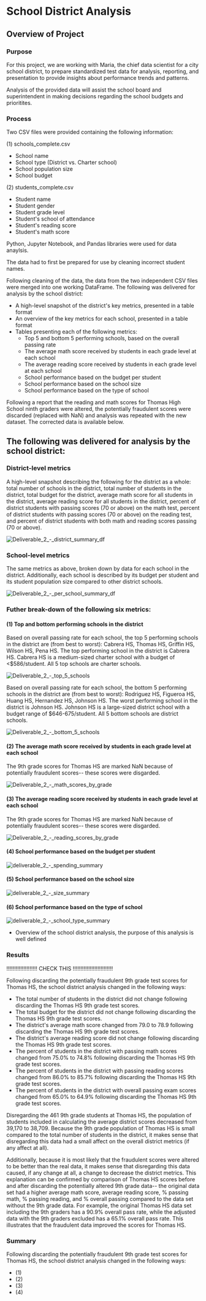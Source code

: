 # School District Analysis

## Overview of Project

### Purpose

For this project, we are working with Maria, the chief data scientist for a city school district, to prepare standardized test data for analysis, reporting, and presentation to provide insights about performance trends and patterns.

Analysis of the provided data will assist the school board and superintendent in making decisions regarding the school budgets and prioritites.

### Process

Two CSV files were provided containing the following information:

(1) schools_complete.csv
- School name
- School type (District vs. Charter school)
- School population size
- School budget

(2) students_complete.csv
- Student name
- Student gender
- Student grade level
- Student's school of attendance
- Student's reading score
- Student's math score

Python, Jupyter Notebook, and Pandas libraries were used for data anaylsis.

The data had to first be prepared for use by cleaning incorrect student names.

Following cleaning of the data, the data from the two independent CSV files were merged into one working DataFrame. The following was delivered for analysis by the school district:

- A high-level snapshot of the district's key metrics, presented in a table format
- An overview of the key metrics for each school, presented in a table format
- Tables presenting each of the following metrics:
  - Top 5 and bottom 5 performing schools, based on the overall passing rate
  - The average math score received by students in each grade level at each school
  - The average reading score received by students in each grade level at each school
  - School performance based on the budget per student
  - School performance based on the school size 
  - School performance based on the type of school

Following a report that the reading and math scores for Thomas High School ninth graders were altered, the potentially fraudulent scores were discarded (replaced with NaN) and analysis was repeated with the new dataset. The corrected data is available below.

## The following was delivered for analysis by the school district:

### District-level metrics

A high-level snapshot describing the following for the district as a whole: total number of schools in the district, total number of students in the district, total budget for the district, average math score for all students in the district, average reading score for all students in the district, percent of district students with passing scores (70 or above) on the math test, percent of district students with passing scores (70 or above) on the reading test, and percent of district students with both math and reading scores passing (70 or above).

![Deliverable_2_-_district_summary_df](https://github.com/cewarkentin/School_District_Analysis/blob/main/Images/Deliverable%202%20-%20district%20summary%20df.png)

### School-level metrics

The same metrics as above, broken down by data for each school in the district. Additionally, each school is described by its budget per student and its student population size compared to other district schools.

![Deliverable_2_-_per_school_summary_df](https://github.com/cewarkentin/School_District_Analysis/blob/main/Images/Deliverable%202%20-%20per%20school%20summary%20df.png)

### Futher break-down of the following six metrics:

#### (1) Top and bottom performing schools in the district

Based on overall passing rate for each school, the top 5 performing schools in the district are (from best to worst): Cabrera HS, Thomas HS, Griffin HS, Wilson HS, Pena HS. The top performing school in the district is Cabrera HS. Cabrera HS is a medium-sized charter school with a budget of <$586/student. All 5 top schools are charter schools. 

![Deliverable_2_-_top_5_schools](https://github.com/cewarkentin/School_District_Analysis/blob/main/Images/Deliverable%202%20-%20top%205%20schools.png)

Based on overall passing rate for each school, the bottom 5 performing schools in the district are (from best to worst): Rodriguez HS, Figueroa HS, Huang HS, Hernandez HS, Johnson HS. The worst performing school in the district is Johnson HS. Johnson HS is a large-sized district school with a budget range of $646-675/student. All 5 bottom schools are district schools. 

![Deliverable_2_-_bottom_5_schools](https://github.com/cewarkentin/School_District_Analysis/blob/main/Images/Deliverable%202%20-%20bottom%205%20schools.png)

#### (2) The average math score received by students in each grade level at each school

The 9th grade scores for Thomas HS are marked NaN because of potentially fraudulent scores-- these scores were disgarded.

![Deliverable_2_-_math_scores_by_grade](https://github.com/cewarkentin/School_District_Analysis/blob/main/Images/Deliverable%202%20-%20math%20scores%20by%20grade.png)

#### (3) The average reading score received by students in each grade level at each school

The 9th grade scores for Thomas HS are marked NaN because of potentially fraudulent scores-- these scores were disgarded.

![Deliverable_2_-_reading_scores_by_grade](https://github.com/cewarkentin/School_District_Analysis/blob/main/Images/Deliverable%202%20-%20reading%20scores%20by%20grade.png)

#### (4) School performance based on the budget per student

![deliverable_2_-_spending_summary](https://github.com/cewarkentin/School_District_Analysis/blob/main/Images/deliverable%202%20-%20spending%20summary.png)

#### (5) School performance based on the school size 

![deliverable_2_-_size_summary](https://github.com/cewarkentin/School_District_Analysis/blob/main/Images/deliverable%202%20-%20size%20summary.png)

#### (6) School performance based on the type of school

![deliverable_2_-_school_type_summary](https://github.com/cewarkentin/School_District_Analysis/blob/main/Images/deliverable%202%20-%20school%20type%20summary.png)

- Overview of the school district analysis, the purpose of this analysis is well defined

### Results

!!!!!!!!!!!!!!!!!!!! CHECK THIS !!!!!!!!!!!!!!!!!!!!!!!!!!

Following discarding the potentially fraudulent 9th grade test scores for Thomas HS, the school district analysis changed in the following ways:
 - The total number of students in the district did not change following discarding the Thomas HS 9th grade test scores.
 - The total budget for the district did not change following discarding the Thomas HS 9th grade test scores.
 - The district's average math score changed from 79.0 to 78.9 following discarding the Thomas HS 9th grade test scores.
 - The district's average reading score did not change following discarding the Thomas HS 9th grade test scores.
 - The percent of students in the district with passing math scores changed from 75.0% to 74.8% following discarding the Thomas HS 9th grade test scores.
 - The percent of students in the district with passing reading scores changed from 86.0% to 85.7% following discarding the Thomas HS 9th grade test scores.
 - The percent of students in the district with overall passing exam scores changed from 65.0% to 64.9% following discarding the Thomas HS 9th grade test scores.

Disregarding the 461 9th grade students at Thomas HS, the population of students included in calculating the average district scores decreased from 39,170 to 38,709. Because the 9th grade population of Thomas HS is small compared to the total number of students in the district, it makes sense that disregarding this data had a small affect on the overall district metrics (if any affect at all).

Additionally, because it is most likely that the fraudulent scores were altered to be better than the real data, it makes sense that disregarding this data caused, if any change at all, a change to decrease the district metrics. This explanation can be confirmed by comparison of Thomas HS scores before and after discarding the potentially altered 9th grade data-- the original data set had a higher average math score, average reading score, % passing math, % passing reading, and % overall passing compared to the data set without the 9th grade data. For example, the original Thomas HS data set including the 9th graders has a 90.9% overall pass rate, while the adjusted data with the 9th graders excluded has a 65.1% overall pass rate. This illustrates that the fraudulent data improved the scores for Thomas HS.

### Summary

Following discarding the potentially fraudulent 9th grade test scores for Thomas HS, the school district analysis changed in the following ways:
 - (1)
 - (2)
 - (3) 
 - (4) 
